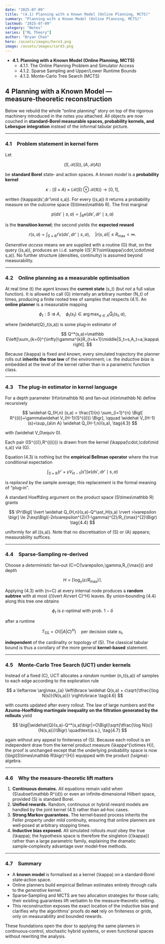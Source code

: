 ```yaml
---
date: "2025-07-09"
title: "(4.1) Planning with a Known Model (Online Planning, MCTS)" 
summary: "Planning with a Known Model (Online Planning, MCTS)"
lastmod: "2025-07-09"
category: "Notes"
series: ["RL Theory"]
author: "Bryan Chan"
hero: /assets/images/hero3.png
image: /assets/images/card3.png
---
```


* **4.1. Planning with a Known Model (Online Planning, MCTS)**
    * 4.1.1. The Online Planning Problem and Simulator Access
    * 4.1.2. Sparse Sampling and Upper/Lower Runtime Bounds
    * 4.1.3. Monte-Carlo Tree Search (MCTS)


## 4  Planning with a Known Model — measure‑theoretic reconstruction

Below we rebuild the whole “online planning” story on top of the rigorous machinery introduced in the notes you attached.  All objects are now couched in **standard‑Borel measurable spaces, probability kernels, and Lebesgue integration** instead of the informal tabular picture.&#x20;

---

### 4.1 Problem statement in kernel form

Let

$$
\bigl(S,\mathcal B(S)\bigr),
\bigl(A,\mathcal B(A)\bigr)
$$

be **standard Borel** state‑ and action spaces.
A *known model* is a **probability kernel**

$$
\kappa:(S\times A)\times
\bigl(\mathcal B(S)\otimes\mathcal B(\mathbb R)\bigr)\longrightarrow[0,1],
\tag{4.1}
$$

written \(\kappa(ds',dr'\mid s,a)\).
For every \((s,a)\) it returns a probability measure on the outcome space \(S\times\mathbb R\).  The first marginal

$$
p(ds'\mid s,a)=\int_{\mathbb R}\kappa(ds',dr'\mid s,a)
$$

is the **transition kernel**; the second yields the **expected reward**

$$
r(s,a)=\int_{S\times\mathbb R}r'\kappa(ds',dr'\mid s,a),
\quad
|r(s,a)|\le R_{\max}<\infty.
$$

*Generative access* means we are supplied with a routine \(G\) that, on the query \((s,a)\), produces an i.i.d. sample \((S',R')\sim\kappa(\cdot,\cdot\mid s,a)\).
No further structure (densities, continuity) is assumed beyond measurability.

---

### 4.2 Online planning as a measurable optimisation

At real time \(t\) the agent knows the **current state** \(s_t\) (but *not* a full value function).
It is allowed to call \(G\) internally an arbitrary number \(N_t\) of times, producing a finite rooted tree of samples that respects (4.1).  An **online planner** is a measurable mapping

$$
\phi_t:S\rightrightarrows A,
\quad
\phi_t(s_t)\in\arg\max_{a\in A}\widehat{Q}_t(s_t,a),
\tag{4.2}
$$

where \(\widehat{Q}_t(s,a)\) is some plug‑in estimator of

$$
Q^*(s,a)=\mathbb E\left[\sum_{k=0}^{\infty}\gamma^{k}R_{t+k+1}\middle|S_t=s,A_t=a,\kappa\right].
$$

Because \(\kappa\) is fixed and *known*, every simulated trajectory the planner rolls out **inherits the true law** of the environment; i.e. the *inductive bias* is embedded at the level of the kernel rather than in a parametric function class.

---

### 4.3 The plug‑in estimator in kernel language

For a depth parameter \(H\in\mathbb N\) and fan‑out \(n\in\mathbb N\) define recursively

$$
\widehat Q_{H,n} (s,a) = \frac{1}{n} \sum_{i=1}^{n} \Bigl[ R^{(i)}+\gamma\widehat V_{H-1}(S^{(i)}) \Bigr], \qquad \widehat V_{H-1}(s)=\sup_{a\in A} \widehat Q_{H-1,n}(s,a), \tag{4.3}
$$

with \(\widehat V_0\equiv 0\).

Each pair \((S^{(i)},R^{(i)})\) is drawn from the kernel \(\kappa(\cdot,\cdot\mid s,a)\) via \(G\).

Equation (4.3) is nothing but the **empirical Bellman operator** where the true conditional expectation

$$
\int_{S\times\mathbb R}(r'+\gamma V_{H-1}(s'))
   \kappa(ds',dr'\mid s,a)
$$

is *replaced* by the sample average; this replacement is the formal meaning of “plug‑in”.

A standard Hoeffding argument on the product space \(S\times\mathbb R\) grants

$$
\Pr\Bigl[ \lvert \widehat Q_{H,n}(s,a)-Q^\ast_H(s,a) \rvert >\varepsilon \bigr] \le 2\exp\Bigl(-2n\varepsilon^{2}(1-\gamma)^{2}/R_{\max}^{2}\Bigr) \tag{4.4}
$$

uniformly for all \((s,a)\).  Note that no discretisation of \(S\) or \(A\) appears; measurability suffices.

---

### 4.4 Sparse‑Sampling re‑derived

Choose a *deterministic* fan‑out \(C=C(\varepsilon,\gamma,R_{\max})\) and depth

$$
H=\bigl\lceil \log_\gamma(\varepsilon/R_{\max})\bigr\rceil.
$$

Applying (4.3) with \(n=C\) at every internal node produces a **random subtree** with at most \((\lvert A\rvert C)^H\) leaves.
By union‑bounding (4.4) along this tree one obtains

$$
\phi_t \text{ is } \varepsilon\text{-optimal with prob. }1-\delta
$$

after a runtime

$$
T_{\text{SS}}=O\bigl((\lvert A\rvert C)^H\bigr)
\quad
\text{per decision state }s_t,
\tag{4.5}
$$

**independent** of the cardinality or topology of \(S\).
The classical tabular bound is thus a corollary of the more general **kernel‑based** statement.

---

### 4.5 Monte‑Carlo Tree Search (UCT) under kernels

Instead of a fixed \(C\), UCT allocates a *random* number \(n_t(s,a)\) of samples to each edge according to the exploration rule

$$
a \leftarrow \arg\max_{a} \left\lbrace \widehat Q(s,a) + c\sqrt{\tfrac{\log N(s)}{N(s,a)}} \right\rbrace \tag{4.6}
$$

with counts updated after every rollout.  The law of large numbers and the **Azuma‑Hoeffding martingale inequality on the filtration generated by the rollouts** yield

$$
\bigl|\widehat{Q}(s,a)-Q^*(s,a)\bigr|=O\Bigl(\sqrt{\tfrac{\log N(s)}{N(s,a)}}\Bigr)
\quad\text{a.s.},
\tag{4.7}
$$

again without any appeal to finiteness of \(S\).  Because each rollout is an independent draw from the kernel product measure \(\kappa^{\otimes H}\), the proof is unchanged except that the underlying probability space is now \(\bigl(S\times\mathbb R\bigr)^{H}\) equipped with the product \(\sigma\)-algebra.

---

### 4.6 Why the measure‑theoretic lift matters

1. **Continuous domains.**  All equations remain valid when \(S\subset\mathbb R^{d}\) or even an infinite‑dimensional Hilbert space, provided \(S\) is standard Borel.
2. **Unified rewards.**  Random, continuous or hybrid reward models are handled by the joint kernel (4.1) rather than ad‑hoc cases.
3. **Strong Markov guarantees.**  The kernel‑based process inherits the Feller property under mild continuity, ensuring that online planners are well‑posed at arbitrary stopping times.&#x20;
4. **Inductive bias exposed.**  All simulated rollouts *must* obey the true \(\kappa\); the hypothesis space is therefore the singleton \(\{\kappa\}\) rather than a large parametric family, explaining the dramatic sample‑complexity advantage over model‑free methods.

---

### 4.7 Summary

* A **known model** is formalised as a kernel \(\kappa\) on a standard‑Borel state‑action space.
* Online planners build empirical Bellman estimates entirely through calls to the *generative* kernel.
* Sparse‑Sampling and MCTS are two allocation strategies for those calls; their existing guarantees lift verbatim to the measure‑theoretic setting.
* This reconstruction exposes the exact location of the inductive bias and clarifies why the algorithms’ proofs do **not** rely on finiteness or grids, only on measurability and bounded rewards.

These foundations open the door to applying the same planners in continuous‑control, stochastic hybrid systems, or even functional spaces without rewriting the analysis.
